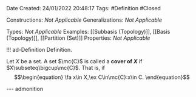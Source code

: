 <br />
<br />

Date Created: 24/01/2022 20:48:17
Tags: #Definition #Closed 

Constructions: _Not Applicable_
Generalizations: _Not Applicable_

Types: _Not Applicable_
Examples: [[Subbasis (Topology)]], [[Basis (Topology)]], [[Partition (Set)]]
Properties: _Not Applicable_

!!! ad-Definition Definition.

Let $X$ be a set. A set $\mc{C}$ is called a **cover of $X$** if $X\subseteq\bigcup\mc{C}$. That is, if
$$\begin{equation}
    \fa x\in X,\ex C\in\mc{C}:x\in C.
\end{equation}$$

--- admonition
